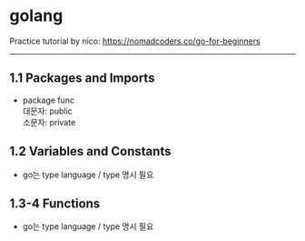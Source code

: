 # golang

Practice tutorial by nico: https://nomadcoders.co/go-for-beginners

---

## 1.1 Packages and Imports

-   package func  
    대문자: public  
    소문자: private

## 1.2 Variables and Constants

-   go는 type language / type 명시 필요

## 1.3-4 Functions

-   go는 type language / type 명시 필요
